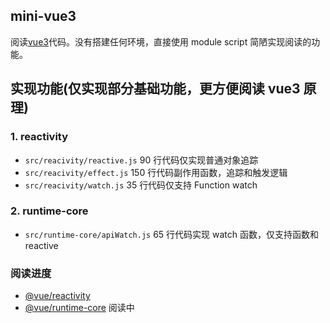 ## mini-vue3

阅读[vue3](https://github.com/vuejs/vue-next)代码。没有搭建任何环境，直接使用 module script 简陋实现阅读的功能。

## 实现功能(仅实现部分基础功能，更方便阅读 vue3 原理)

### 1. reactivity

- `src/reacivity/reactive.js` 90 行代码仅实现普通对象追踪
- `src/reacivity/effect.js` 150 行代码副作用函数，追踪和触发逻辑
- `src/reacivity/watch.js` 35 行代码仅支持 Function watch

### 2. runtime-core

- `src/runtime-core/apiWatch.js` 65 行代码实现 watch 函数，仅支持函数和 reactive

### 阅读进度

- [@vue/reactivity](https://github.com/vuejs/vue-next/tree/master/packages/reactivity)
- [@vue/runtime-core](https://github.com/vuejs/vue-next/tree/master/packages/runtime-core) 阅读中
